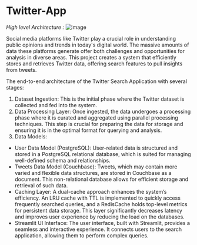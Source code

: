 # Twitter-App

*High level Architecture :*
![image](https://github.com/user-attachments/assets/60270ab9-8fab-46a9-999b-c8b74c07c8b6)


Social media platforms like Twitter play a crucial role in understanding public opinions and trends in today's digital world. The massive amounts of data these platforms generate offer both challenges and opportunities for analysis in diverse areas. This project creates a system that efficiently stores and retrieves Twitter data, offering search features to pull insights from tweets. 

The end-to-end architecture of the Twitter Search Application with several stages:
1. Dataset Ingestion: This is the initial phase where the Twitter dataset is collected and fed into the system.
2. Data Processing Layer: Once ingested, the data undergoes a processing phase where it is curated and aggregated using parallel processing techniques. This step is crucial for preparing the data for storage and ensuring it is in the optimal format for querying and analysis.
3. Data Models:
- User Data Model (PostgreSQL): User-related data is structured and stored in a PostgreSQL relational database, which is suited for managing well-defined schema and relationships.
- Tweets Data Model (Couchbase): Tweets, which may contain more varied and flexible data structures, are stored in Couchbase as a document. This non-relational database allows for efficient storage and retrieval of such data.
- Caching Layer: A dual-cache approach enhances the system’s efficiency. An LRU cache with TTL is implemented to quickly access frequently searched queries, and a RedisCache holds top-level metrics for persistent data storage. This layer significantly decreases latency and improves user experience by reducing the load on the databases.
- Streamlit UI Interface: The user interface, built with Streamlit, provides a seamless and interactive experience. It connects users to the search application, allowing them to perform complex queries.
